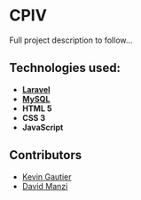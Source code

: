 # CPIV

Full project description to follow...

## Technologies used:

-   **[Laravel](https://laravel.com/)**
-   **[MySQL](https://www.mysql.com/)**
-   **HTML 5**
-   **CSS 3**
-   **JavaScript**

## Contributors

-   [Kevin Gautier](https://github.com/kayisire)
-   [David Manzi](https://github.com/dawidi-m)
